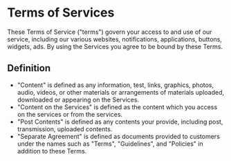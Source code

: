 # Terms of Services
These Terms of Service ("terms") govern your access to and use of our service, including our various websites, notifications, applications, buttons, widgets, ads. By using the Services you agree to be bound by these Terms.

## Definition
- "Content" is defined as any information, test, links, graphics, photos, audio, videos, or other materials or arrangements of materials uploaded, downloaded or appearing on the Services. 
- "Content on the Services" is defined as the content which you access on the services or from the services.
- "Post Contents" is defined as any contents your provide, including post, transmission, uploaded contents.
- "Separate Agreement" is defined as documents provided to customers under the names such as "Terms", "Guidelines", and "Policies" in addition to these Terms.

